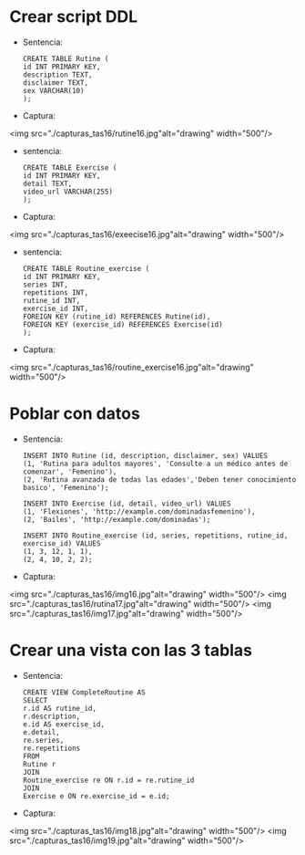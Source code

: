 # Crear script DDL

- Sentencia:
    ```
    CREATE TABLE Rutine (
    id INT PRIMARY KEY,
    description TEXT,
    disclaimer TEXT,
    sex VARCHAR(10)
    );
    ```

- Captura:

<img src="./capturas_tas16/rutine16.jpg"alt="drawing" width="500"/>

- sentencia:
    ``` 
    CREATE TABLE Exercise (
    id INT PRIMARY KEY,
    detail TEXT,
    video_url VARCHAR(255)
    );
    ```  
- Captura:

<img src="./capturas_tas16/exeecise16.jpg"alt="drawing" width="500"/>

- sentencia:
    ``` 
    CREATE TABLE Routine_exercise (
    id INT PRIMARY KEY,
    series INT,
    repetitions INT,
    rutine_id INT,
    exercise_id INT,
    FOREIGN KEY (rutine_id) REFERENCES Rutine(id),
    FOREIGN KEY (exercise_id) REFERENCES Exercise(id)
    );
    ```
- Captura:

<img src="./capturas_tas16/routine_exercise16.jpg"alt="drawing" width="500"/>





# Poblar con datos

- Sentencia:
    ```
    INSERT INTO Rutine (id, description, disclaimer, sex) VALUES 
    (1, 'Rutina para adultos mayores', 'Consulte a un médico antes de comenzar', 'Femenino'),
    (2, 'Rutina avanzada de todas las edades','Deben tener conocimiento basico', 'Femenino');

    INSERT INTO Exercise (id, detail, video_url) VALUES 
    (1, 'Flexiones', 'http://example.com/dominadasfemenino'),
    (2, 'Bailes', 'http://example.com/dominadas');

    INSERT INTO Routine_exercise (id, series, repetitions, rutine_id, exercise_id) VALUES 
    (1, 3, 12, 1, 1),
    (2, 4, 10, 2, 2);
    ```
- Captura:

<img src="./capturas_tas16/img16.jpg"alt="drawing" width="500"/>
<img src="./capturas_tas16/rutina17.jpg"alt="drawing" width="500"/>
<img src="./capturas_tas16/img17.jpg"alt="drawing" width="500"/>



# Crear una vista con las 3 tablas

- Sentencia:
    ```
    CREATE VIEW CompleteRoutine AS
    SELECT 
    r.id AS rutine_id,
    r.description,
    e.id AS exercise_id,
    e.detail,
    re.series,
    re.repetitions
    FROM 
    Rutine r
    JOIN 
    Routine_exercise re ON r.id = re.rutine_id
    JOIN 
    Exercise e ON re.exercise_id = e.id;
    ```
- Captura:

<img src="./capturas_tas16/img18.jpg"alt="drawing" width="500"/>
<img src="./capturas_tas16/img19.jpg"alt="drawing" width="500"/>


